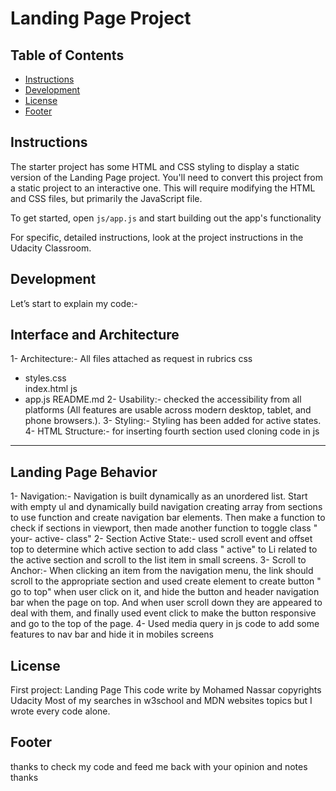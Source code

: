 # Landing Page Project

## Table of Contents

-   [Instructions](#instructions)
-   [Development](#Development)
-   [License](#License)
-   [Footer](#Footer)

## Instructions

The starter project has some HTML and CSS styling to display a static version of the Landing Page project. You'll need to convert this project from a static project to an interactive one. This will require modifying the HTML and CSS files, but primarily the JavaScript file.

To get started, open `js/app.js` and start building out the app's functionality

For specific, detailed instructions, look at the project instructions in the Udacity Classroom.

## Development

Let’s start to explain my code:-

## Interface and Architecture

1- Architecture:- All files attached as request in rubrics
css

-   styles.css  
    index.html
    js
-   app.js
    README.md
    2- Usability:- checked the accessibility from all platforms (All features are usable across modern desktop, tablet, and phone browsers.).
    3- Styling:- Styling has been added for active states.
    4- HTML Structure:- for inserting fourth section used cloning code in js

---

## Landing Page Behavior

1- Navigation:- Navigation is built dynamically as an unordered list. Start with empty ul and dynamically build navigation creating array from sections to use function and create navigation bar elements. Then make a function to check if sections in viewport, then made another function to toggle class " your- active- class"
2- Section Active State:- used scroll event and offset top to determine which active section to add class " active" to Li related to the active section and scroll to the list item in small screens.
3- Scroll to Anchor:- When clicking an item from the navigation menu, the link should scroll to the appropriate section and used create element to create button " go to top" when user click on it, and hide the button and header navigation bar when the page on top. And when user scroll down they are appeared to deal with them, and finally used event click to make the button responsive and go to the top of the page.
4- Used media query in js code to add some features to nav bar and hide it in mobiles screens

## License

First project: Landing Page
This code write by Mohamed Nassar
copyrights Udacity
Most of my searches in w3school and MDN websites topics but I wrote every code alone.

## Footer

thanks to check my code and feed me back with your opinion and notes
thanks
